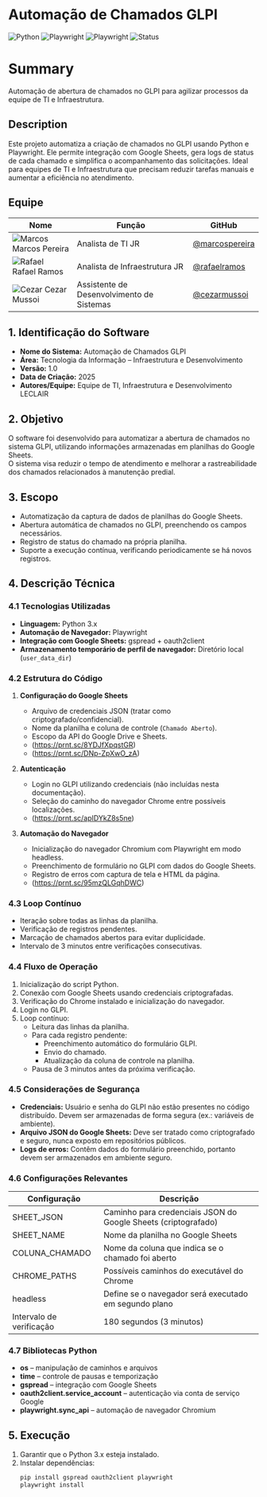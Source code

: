 # Automação de Chamados GLPI

![Python](https://img.shields.io/badge/Python-3.x-blue)
![Playwright](https://img.shields.io/badge/Playwright-1.41-purple?logo=playwright&logoColor=white)
![Playwright](https://img.shields.io/badge/Playwright-Automation-orange)
![Status](https://img.shields.io/badge/Status-Ativo-brightgreen)


# Summary
Automação de abertura de chamados no GLPI para agilizar processos da equipe de TI e Infraestrutura.

## Description
Este projeto automatiza a criação de chamados no GLPI usando Python e Playwright. Ele permite integração com Google Sheets, gera logs de status de cada chamado e simplifica o acompanhamento das solicitações. Ideal para equipes de TI e Infraestrutura que precisam reduzir tarefas manuais e aumentar a eficiência no atendimento.

## Equipe

| Nome           | Função                   | GitHub |
|----------------|-------------------------|--------|
| ![Marcos](https://img.icons8.com/color/48/000000/user.png) Marcos Pereira | Analista de TI JR     | [@marcospereira](https://github.com/marcospereiraleclair) |
| ![Rafael](https://img.icons8.com/color/48/000000/user.png) Rafael Ramos | Analista de Infraestrutura  JR   | [@rafaelramos](https://github.com/Rafaelgomes976) |
| ![Cezar](https://img.icons8.com/color/48/000000/user.png) Cezar Mussoi | Assistente de Desenvolvimento de Sistemas  | [@cezarmussoi](https://github.com/cezarmussoilec) |


## 1. Identificação do Software
- **Nome do Sistema:** Automação de Chamados GLPI  
- **Área:** Tecnologia da Informação – Infraestrutura e Desenvolvimento  
- **Versão:** 1.0  
- **Data de Criação:** 2025  
- **Autores/Equipe:** Equipe de TI, Infraestrutura e Desenvolvimento LECLAIR

## 2. Objetivo
O software foi desenvolvido para automatizar a abertura de chamados no sistema GLPI, utilizando informações armazenadas em planilhas do Google Sheets.  
O sistema visa reduzir o tempo de atendimento e melhorar a rastreabilidade dos chamados relacionados à manutenção predial.

## 3. Escopo
- Automatização da captura de dados de planilhas do Google Sheets.  
- Abertura automática de chamados no GLPI, preenchendo os campos necessários.  
- Registro de status do chamado na própria planilha.  
- Suporte a execução contínua, verificando periodicamente se há novos registros.

## 4. Descrição Técnica

### 4.1 Tecnologias Utilizadas
- **Linguagem:** Python 3.x  
- **Automação de Navegador:** Playwright  
- **Integração com Google Sheets:** gspread + oauth2client  
- **Armazenamento temporário de perfil de navegador:** Diretório local (`user_data_dir`)  

### 4.2 Estrutura do Código
1. **Configuração do Google Sheets**
   - Arquivo de credenciais JSON (tratar como criptografado/confidencial).  
   - Nome da planilha e coluna de controle (`Chamado Aberto`).  
   - Escopo da API do Google Drive e Sheets.
   - (https://prnt.sc/8YDJfXpqstGR)
   - (https://prnt.sc/DNp-ZpXwO_zA)

2. **Autenticação**
   - Login no GLPI utilizando credenciais (não incluídas nesta documentação).  
   - Seleção do caminho do navegador Chrome entre possíveis localizações.
   - (https://prnt.sc/apIDYkZ8s5ne)

3. **Automação do Navegador**
   - Inicialização do navegador Chromium com Playwright em modo headless.  
   - Preenchimento de formulário no GLPI com dados do Google Sheets.  
   - Registro de erros com captura de tela e HTML da página.
   - (https://prnt.sc/95mzQLGqhDWC)

### 4.3 Loop Contínuo
- Iteração sobre todas as linhas da planilha.  
- Verificação de registros pendentes.  
- Marcação de chamados abertos para evitar duplicidade.  
- Intervalo de 3 minutos entre verificações consecutivas.

### 4.4 Fluxo de Operação
1. Inicialização do script Python.  
2. Conexão com Google Sheets usando credenciais criptografadas.  
3. Verificação do Chrome instalado e inicialização do navegador.  
4. Login no GLPI.  
5. Loop contínuo:  
   - Leitura das linhas da planilha.  
   - Para cada registro pendente:  
     - Preenchimento automático do formulário GLPI.  
     - Envio do chamado.  
     - Atualização da coluna de controle na planilha.  
   - Pausa de 3 minutos antes da próxima verificação.

### 4.5 Considerações de Segurança
- **Credenciais:** Usuário e senha do GLPI não estão presentes no código distribuído. Devem ser armazenadas de forma segura (ex.: variáveis de ambiente).  
- **Arquivo JSON do Google Sheets:** Deve ser tratado como criptografado e seguro, nunca exposto em repositórios públicos.  
- **Logs de erros:** Contêm dados do formulário preenchido, portanto devem ser armazenados em ambiente seguro.

### 4.6 Configurações Relevantes

| Configuração       | Descrição                                                      |
|--------------------|----------------------------------------------------------------|
| SHEET_JSON         | Caminho para credenciais JSON do Google Sheets (criptografado) |
| SHEET_NAME         | Nome da planilha no Google Sheets                              |
| COLUNA_CHAMADO     | Nome da coluna que indica se o chamado foi aberto              |
| CHROME_PATHS       | Possíveis caminhos do executável do Chrome                     |
| headless           | Define se o navegador será executado em segundo plano          |
| Intervalo de verificação | 180 segundos (3 minutos)                                 |

### 4.7 Bibliotecas Python
- **os** – manipulação de caminhos e arquivos  
- **time** – controle de pausas e temporização  
- **gspread** – integração com Google Sheets  
- **oauth2client.service_account** – autenticação via conta de serviço Google  
- **playwright.sync_api** – automação de navegador Chromium  

## 5. Execução
1. Garantir que o Python 3.x esteja instalado.  
2. Instalar dependências:  
   ```bash
   pip install gspread oauth2client playwright
   playwright install
